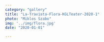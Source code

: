 ```yaml
---
category: "gallery"
title: "La-Traviata-Flora-KGLTeater-2020-1"
photo: "Miklos Szabo"
img: '../img/flora.jpg'
date: "2020-01-01"

---
```

